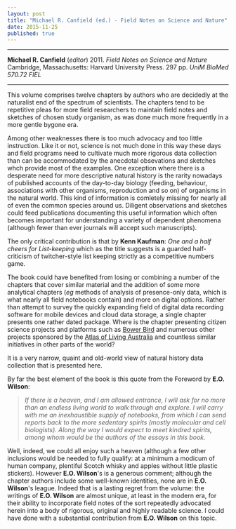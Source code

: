 ```yaml
---
layout: post
title: "Michael R. Canfield (ed.) - Field Notes on Science and Nature"
date: 2015-11-25
published: true
---
```




***
<b>Michael R. Canfield</b>  (*editor*)  2011. _Field Notes on Science and Nature_  Cambridge, Massachusetts: Harvard University Press.  297 pp. *UniM BioMed 570.72 FIEL*

***

This volume comprises twelve chapters by authors who are decidedly at the naturalist end of the spectrum of scientists.  The chapters tend to be repetitive pleas for more field researchers to maintain field notes and sketches of chosen study organism, as was done much more frequently in a more gentle bygone era.  

Among other weaknesses there is too much advocacy and too little instruction.  Like it or not, science is not much done in this way these days and field programs need to cultivate much more rigorous data collection than can be accommodated by the anecdotal obsevations and sketches whch provide most of the examples.  One exception where there is a desperate need for more descriptive natural history is the rarity nowadays of published accounts of the day-to-day biology (feeding, behaviour, associations with other organisms, reproduction and so on) of organisms in the natural world.  This kind of information is comletely missing for nearly all of even the common species around us.  Diligent observations and sketches could feed publications documenting this useful information which often becomes important for understanding a variety of dependent phenomena (although fewer than ever journals will accept such manuscripts).

The only critical contribution is that by **Kenn Kaufman**: *One and a half cheers for List-keeping* which as the title suggests is a guarded half-criticism of twitcher-style list keeping strictly as a competitive numbers game.

The book could have benefited from losing or combining a number of the chapters that cover similar material and the addition of some more analytical chapters (*eg* methods of analysis of presence-only data, which is what nearly all field notebooks contain) and more on digital options. Rather than attempt to survey the quickly expanding field of digital data recording software for mobile devices and cloud data storage, a single chapter presents one rather dated package.  Where is the chapter presenting citizen science projects and platforms such as [Bower Bird](http://www.bowerbird.org.au/) and numerous other projects sponsored by the [Atlas of Living Australia](http://www.ala.org.au/) and countless similar initiatives in other parts of the world?

It is a very narrow, quaint and old-world view of natural history data collection that is presented here.

By far the best element of the book is this quote from the Foreword by **E.O. Wilson**:

> *If there is a heaven, and I am allowed entrance, I will ask for no more than an endless living world to walk through and explore.  I will carry with me an inexhaustible supply of notebooks, from which I can send reports back to the more sedentary spirits (mostly molecular and cell biologists). Along the way I would expect to meet kindred spirits, among whom would be the authors of the essays in this book.*

Well, indeed, we could all enjoy such a heaven (although a few other inclusions would be needed to fully qualify: at a minimum a modicum of human company, plentiful Scotch whisky and apples without little plastic stickers).  However **E.O. Wilson**'s is a generous comment; although the chapter authors include some well-known identities, none are in **E.O. Wilson**'s league.  Indeed that is a lasting regret from the volume: the writings of **E.O. Wilson** are almost unique, at least in the modern era, for their ability to incorporate field notes of the sort repeatedly advocated herein into a body of rigorous, original and highly readable science.  I could have done with a substantial contribution from **E.O. Wilson** on this topic.
